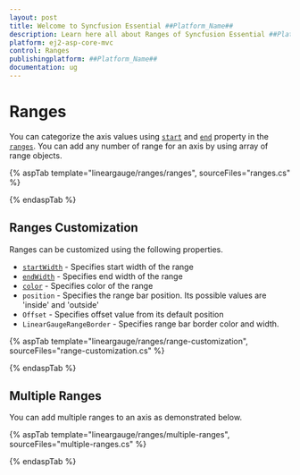 ```yaml
---
layout: post
title: Welcome to Syncfusion Essential ##Platform_Name##
description: Learn here all about Ranges of Syncfusion Essential ##Platform_Name## widgets based on HTML5 and jQuery.
platform: ej2-asp-core-mvc
control: Ranges
publishingplatform: ##Platform_Name##
documentation: ug
---
```


# Ranges

You can categorize the axis values using [`start`](https://help.syncfusion.com/cr/cref_files/aspnetcore-js2/Syncfusion.EJ2~Syncfusion.EJ2.LinearGauge.LinearGaugeRange~Start.html) and [`end`](https://help.syncfusion.com/cr/cref_files/aspnetcore-js2/Syncfusion.EJ2~Syncfusion.EJ2.LinearGauge.LinearGaugeRange~End.html) property in the [`ranges`](https://help.syncfusion.com/cr/cref_files/aspnetcore-js2/Syncfusion.EJ2~Syncfusion.EJ2.LinearGauge.LinearGaugeRange.html). You can add any number of range for an axis by using array of range objects.

{% aspTab template="lineargauge/ranges/ranges", sourceFiles="ranges.cs" %}

{% endaspTab %}

## Ranges Customization

Ranges can be customized using the following properties.

* [`startWidth`](https://help.syncfusion.com/cr/cref_files/aspnetcore-js2/Syncfusion.EJ2~Syncfusion.EJ2.LinearGauge.LinearGaugeRange~StartWidth.html) - Specifies start width of the range
* [`endWidth`](https://help.syncfusion.com/cr/cref_files/aspnetcore-js2/Syncfusion.EJ2~Syncfusion.EJ2.LinearGauge.LinearGaugeRange~EndWidth.html) - Specifies end width of the range
* [`color`](https://help.syncfusion.com/cr/cref_files/aspnetcore-js2/Syncfusion.EJ2~Syncfusion.EJ2.LinearGauge.LinearGaugeRange~Color.html) - Specifies color of the range
* `position` - Specifies the range bar position. Its possible values are 'inside' and 'outside'
* `Offset` - Specifies offset value from its default position
* `LinearGaugeRangeBorder` - Specifies range bar border color and width.

{% aspTab template="lineargauge/ranges/range-customization", sourceFiles="range-customization.cs" %}

{% endaspTab %}

## Multiple Ranges

You can add multiple ranges to an axis as demonstrated below.

{% aspTab template="lineargauge/ranges/multiple-ranges", sourceFiles="multiple-ranges.cs" %}

{% endaspTab %}